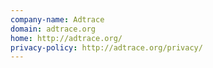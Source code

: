 ```yaml
---
company-name: Adtrace
domain: adtrace.org
home: http://adtrace.org/
privacy-policy: http://adtrace.org/privacy/
---
```




